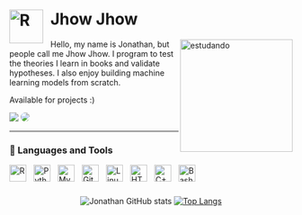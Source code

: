 
# <img align="left" alt="R" width="60px" style="padding-right:10px;" src="https://static.vecteezy.com/system/resources/previews/004/206/949/original/man-cleaning-window-vector.jpg" /> Jhow Jhow         
<img align="right" alt="estudando" width="200px" src="https://media4.giphy.com/media/3orieS6CwfSfPURf2g/giphy.gif?cid=ecf05e47da6bdws9ma3c9zkp3txct7xxgemgecjv2xax9919&rid=giphy.gif&ct=g" />

Hello, my name is Jonathan, but people call me Jhow Jhow. I program to test the theories I learn in books and validate hypotheses. I also enjoy building machine learning models from scratch.

Available for projects :)

<a href = "mailto:conde.jperez@gmail.com"> <img src="https://img.shields.io/badge/-Gmail-EA4335?style=for-the-badge&logo=gmail&logoColor=white" target="_blank"></a>
<a href="https://www.linkedin.com/in/jonathan-pc/" target="_blank"><img src="https://img.shields.io/badge/-LinkedIn-%230077B5?style=for-the-badge&logo=linkedin&logoColor=white" style="border-radius: 30px" target="_blank"></a> 


---

### 🤖 Languages and Tools

<img align="left" alt="R" width="30px" style="padding-right:10px;" src="https://cdn.jsdelivr.net/gh/devicons/devicon/icons/r/r-original.svg" />          
<img align="left" alt="Python" width="30px" style="padding-right:10px;" src="https://cdn.jsdelivr.net/gh/devicons/devicon/icons/python/python-original.svg" />
<img align="left" alt="MySQL" width="30px" style="padding-right:10px;" src="https://cdn.jsdelivr.net/gh/devicons/devicon/icons/mysql/mysql-original.svg" />          
<img align="left" alt="Git" width="30px" style="padding-right:10px;" src="https://cdn.jsdelivr.net/gh/devicons/devicon/icons/git/git-original.svg" />
<img align="left" alt="Linux" width="30px" style="padding-right:10px;" src="https://cdn.jsdelivr.net/gh/devicons/devicon/icons/linux/linux-original.svg" />
<img align="left" alt="HTML" width="30px" style="padding-right:10px;" src="https://cdn.jsdelivr.net/gh/devicons/devicon/icons/html5/html5-plain.svg" />
<img align="left" alt="C++" width="30px" style="padding-right:10px;" src="https://cdn.jsdelivr.net/gh/devicons/devicon/icons/cplusplus/cplusplus-line.svg" />
<img align="left" alt="Bash" width="30px" style="padding-right:10px;" src="https://cdn.jsdelivr.net/gh/devicons/devicon/icons/bash/bash-original.svg" />
<br />

#
<div align="center">


![Jonathan GitHub stats](https://github-readme-stats.vercel.app/api?username=j-pconde&show_icons=true&theme=tokyonight)
[![Top Langs](https://github-readme-stats.vercel.app/api/top-langs/?username=j-pconde&langs_count=3&theme=tokyonight)](https://github.com/anuraghazra/github-readme-stats)

</div>
